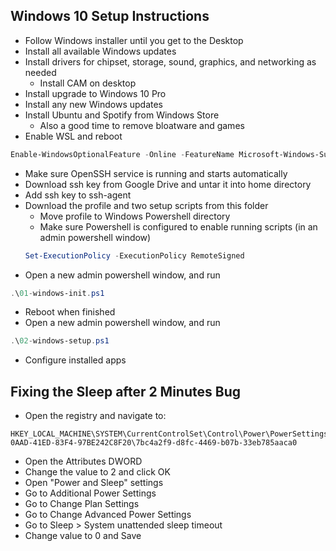## Windows 10 Setup Instructions
- Follow Windows installer until you get to the Desktop
- Install all available Windows updates
- Install drivers for chipset, storage, sound, graphics, and networking as needed
    - Install CAM on desktop
- Install upgrade to Windows 10 Pro
- Install any new Windows updates
- Install Ubuntu and Spotify from Windows Store
    - Also a good time to remove bloatware and games
- Enable WSL and reboot
```powershell
Enable-WindowsOptionalFeature -Online -FeatureName Microsoft-Windows-Subsystem-Linux
```
- Make sure OpenSSH service is running and starts automatically
- Download ssh key from Google Drive and untar it into home directory
- Add ssh key to ssh-agent
- Download the profile and two setup scripts from this folder
    - Move profile to Windows Powershell directory
    - Make sure Powershell is configured to enable running scripts (in an admin powershell window)
    ```powershell
    Set-ExecutionPolicy -ExecutionPolicy RemoteSigned
    ```
- Open a new admin powershell window, and run
```powershell
.\01-windows-init.ps1
```
- Reboot when finished
- Open a new admin powershell window, and run
```powershell
.\02-windows-setup.ps1
```
- Configure installed apps
## Fixing the Sleep after 2 Minutes Bug
- Open the registry and navigate to:
```
HKEY_LOCAL_MACHINE\SYSTEM\CurrentControlSet\Control\Power\PowerSettings\238C9FA8-0AAD-41ED-83F4-97BE242C8F20\7bc4a2f9-d8fc-4469-b07b-33eb785aaca0
```
- Open the Attributes DWORD
- Change the value to 2 and click OK
- Open "Power and Sleep" settings
- Go to Additional Power Settings
- Go to Change Plan Settings
- Go to Change Advanced Power Settings
- Go to Sleep > System unattended sleep timeout
- Change value to 0 and Save

